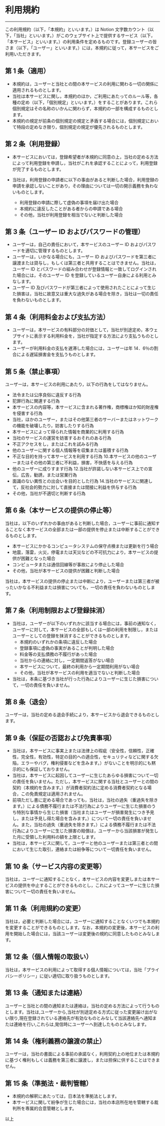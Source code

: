 # 利用規約

---

この利用規約（以下，「本規約」といいます。）は Notion 文字数カウント（以下，「当社」といいます。）がこのウェブサイト上で提供するサービス（以下，「本サービス」といいます。）の利用条件を定めるものです。登録ユーザーの皆さま（以下，「ユーザー」といいます。）には，本規約に従って，本サービスをご利用いただきます。

## 第 1 条（適用）

- 本規約は，ユーザーと当社との間の本サービスの利用に関わる一切の関係に適用されるものとします。
- 当社は本サービスに関し，本規約のほか，ご利用にあたってのルール等，各種の定め（以下，「個別規定」といいます。）をすることがあります。これら個別規定はその名称のいかんに関わらず，本規約の一部を構成するものとします。
- 本規約の規定が前条の個別規定の規定と矛盾する場合には，個別規定において特段の定めなき限り，個別規定の規定が優先されるものとします。

## 第 2 条（利用登録）

- 本サービスにおいては，登録希望者が本規約に同意の上，当社の定める方法によって利用登録を申請し，当社がこれを承認することによって，利用登録が完了するものとします。

- 当社は，利用登録の申請者に以下の事由があると判断した場合，利用登録の申請を承認しないことがあり，その理由については一切の開示義務を負わないものとします。

  - 利用登録の申請に際して虚偽の事項を届け出た場合
  - 本規約に違反したことがある者からの申請である場合
  - その他，当社が利用登録を相当でないと判断した場合

## 第 3 条（ユーザー ID およびパスワードの管理）

- ユーザーは，自己の責任において，本サービスのユーザー ID およびパスワードを適切に管理するものとします。
- ユーザーは，いかなる場合にも，ユーザー ID およびパスワードを第三者に譲渡または貸与し，もしくは第三者と共用することはできません。当社は，ユーザー ID とパスワードの組み合わせが登録情報と一致してログインされた場合には，そのユーザー ID を登録しているユーザー自身による利用とみなします。
- ユーザー ID 及びパスワードが第三者によって使用されたことによって生じた損害は，当社に故意又は重大な過失がある場合を除き，当社は一切の責任を負わないものとします。

## 第 4 条（利用料金および支払方法）

- ユーザーは，本サービスの有料部分の対価として，当社が別途定め，本ウェブサイトに表示する利用料金を，当社が指定する方法により支払うものとします。
- ユーザーが利用料金の支払を遅滞した場合には，ユーザーは年 14．6％の割合による遅延損害金を支払うものとします。

## 第 5 条（禁止事項）

ユーザーは，本サービスの利用にあたり，以下の行為をしてはなりません。

- 法令または公序良俗に違反する行為
- 犯罪行為に関連する行為
- 本サービスの内容等，本サービスに含まれる著作権，商標権ほか知的財産権を侵害する行為
- 当社，ほかのユーザー，またはその他第三者のサーバーまたはネットワークの機能を破壊したり，妨害したりする行為
- 本サービスによって得られた情報を商業的に利用する行為
- 当社のサービスの運営を妨害するおそれのある行為
- 不正アクセスをし，またはこれを試みる行為
- 他のユーザーに関する個人情報等を収集または蓄積する行為
- 不正な目的を持って本サービスを利用する行為 10.本サービスの他のユーザーまたはその他の第三者に不利益，損害，不快感を与える行為
- 他のユーザーに成りすます行為 12.当社が許諾しない本サービス上での宣伝，広告，勧誘，または営業行為
- 面識のない異性との出会いを目的とした行為 14.当社のサービスに関連して，反社会的勢力に対して直接または間接に利益を供与する行為
- その他，当社が不適切と判断する行為

## 第 6 条（本サービスの提供の停止等）

当社は，以下のいずれかの事由があると判断した場合，ユーザーに事前に通知することなく本サービスの全部または一部の提供を停止または中断することができるものとします。

- 本サービスにかかるコンピュータシステムの保守点検または更新を行う場合
- 地震，落雷，火災，停電または天災などの不可抗力により，本サービスの提供が困難となった場合
- コンピュータまたは通信回線等が事故により停止した場合
- その他，当社が本サービスの提供が困難と判断した場合

当社は，本サービスの提供の停止または中断により，ユーザーまたは第三者が被ったいかなる不利益または損害についても，一切の責任を負わないものとします。

## 第 7 条（利用制限および登録抹消）

- 当社は，ユーザーが以下のいずれかに該当する場合には，事前の通知なく，ユーザーに対して，本サービスの全部もしくは一部の利用を制限し，またはユーザーとしての登録を抹消することができるものとします。
  - 本規約のいずれかの条項に違反した場合
  - 登録事項に虚偽の事実があることが判明した場合
  - 料金等の支払債務の不履行があった場合
  - 当社からの連絡に対し，一定期間返答がない場合
  - 本サービスについて，最終の利用から一定期間利用がない場合
  - その他，当社が本サービスの利用を適当でないと判断した場合
- 当社は，本条に基づき当社が行った行為によりユーザーに生じた損害について，一切の責任を負いません。

## 第 8 条（退会）

ユーザーは，当社の定める退会手続により，本サービスから退会できるものとします。

## 第 9 条（保証の否認および免責事項）

- 当社は，本サービスに事実上または法律上の瑕疵（安全性，信頼性，正確性，完全性，有効性，特定の目的への適合性，セキュリティなどに関する欠陥，エラーやバグ，権利侵害などを含みます。）がないことを明示的にも黙示的にも保証しておりません。
- 当社は，本サービスに起因してユーザーに生じたあらゆる損害について一切の責任を負いません。ただし，本サービスに関する当社とユーザーとの間の契約（本規約を含みます。）が消費者契約法に定める消費者契約となる場合，この免責規定は適用されません。
- 前項ただし書に定める場合であっても，当社は，当社の過失（重過失を除きます。）による債務不履行または不法行為によりユーザーに生じた損害のうち特別な事情から生じた損害（当社またはユーザーが損害発生につき予見し，または予見し得た場合を含みます。）について一切の責任を負いません。また，当社の過失（重過失を除きます。）による債務不履行または不法行為によりユーザーに生じた損害の賠償は，ユーザーから当該損害が発生した月に受領した利用料の額を上限とします。
- 当社は，本サービスに関して，ユーザーと他のユーザーまたは第三者との間において生じた取引，連絡または紛争等について一切責任を負いません。

## 第 10 条（サービス内容の変更等）

当社は，ユーザーに通知することなく，本サービスの内容を変更しまたは本サービスの提供を中止することができるものとし，これによってユーザーに生じた損害について一切の責任を負いません。

## 第 11 条（利用規約の変更）

当社は，必要と判断した場合には，ユーザーに通知することなくいつでも本規約を変更することができるものとします。なお，本規約の変更後，本サービスの利用を開始した場合には，当該ユーザーは変更後の規約に同意したものとみなします。

## 第 12 条（個人情報の取扱い）

当社は，本サービスの利用によって取得する個人情報については，当社「プライバシーポリシー」に従い適切に取り扱うものとします。

## 第 13 条（通知または連絡）

ユーザーと当社との間の通知または連絡は，当社の定める方法によって行うものとします。当社は,ユーザーから,当社が別途定める方式に従った変更届け出がない限り,現在登録されている連絡先が有効なものとみなして当該連絡先へ通知または連絡を行い,これらは,発信時にユーザーへ到達したものとみなします。

## 第 14 条（権利義務の譲渡の禁止）

ユーザーは，当社の書面による事前の承諾なく，利用契約上の地位または本規約に基づく権利もしくは義務を第三者に譲渡し，または担保に供することはできません。

## 第 15 条（準拠法・裁判管轄）

- 本規約の解釈にあたっては，日本法を準拠法とします。
- 本サービスに関して紛争が生じた場合には，当社の本店所在地を管轄する裁判所を専属的合意管轄とします。

以上
